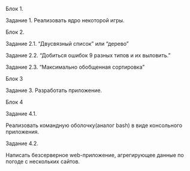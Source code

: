 Блок 1.

Задание 1. Реализовать ядро некоторой игры. 


Блок 2.

Задание 2.1. “Двусвязный список” или “дерево”

Задание 2.2. “Добиться ошибок 9 разных типов и их выловить.”

Задание 2.3. “Максимально обобщенная сортировка”


Блок 3

Задание 3. Разработать приложение.


Блок 4

Задание 4.1. 

Реализовать командную оболочку(аналог bash) в виде консольного приложения.

Задание 4.2. 

Написать безсерверное web-приложение, агрегирующее данные по погоде с нескольких сайтов.